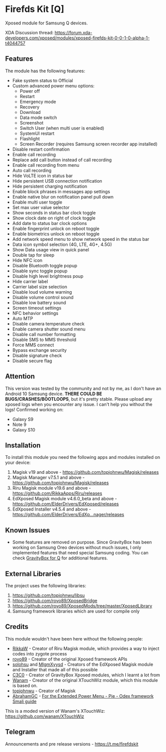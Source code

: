 # Firefds Kit [Q]

Xposed module for Samsung Q devices.

XDA Discussion thread: https://forum.xda-developers.com/xposed/modules/xposed-firefds-kit-0-0-1-0-alpha-1-t4044757

## Features
The module has the following features:
- Fake system status to Official
- Custom advanced power menu options:
  - Power off
  - Restart
  - Emergency mode
  - Recovery
  - Download
  - Data mode switch
  - Screenshot
  - Switch User (when multi user is enabled)
  - SystemUI restart
  - Flashlight
  - Screen Recorder (requires Samsung screen recorder app installed)
- Disable restart confirmation
- Enable call recording
- Replace add call button instead of call recording
- Enable call recording from menu
- Auto call recording
- Hide VoLTE icon in status bar
- Hide persistent USB connection notification
- Hide persistent charging notification
- Enable block phrases in messages app settings
- Enable native blur on notification panel pull down
- Enable multi user toggle
- Set max user value selector
- Show seconds in status bar clock toggle
- Show clock date on right of clock toggle
- Add date to status bar clock options
- Enable fingerprint unlock on reboot toggle
- Enable biometrics unlock on reboot toggle
- Add network speed menu to show network speed in the status bar
- Data icon symbol selection (4G, LTE, 4G+, 4.5G)
- Show Data usage view in quick panel
- Double tap for sleep
- Hide NFC icon
- Disable Bluetooth toggle popup
- Disable sync toggle popup
- Disable high level brightness poup
- Hide carrier label
- Carrier label size selection
- Disable loud volume warning
- Disable volume control sound
- Disable low battery sound
- Screen timeout settings
- NFC behavior settings
- Auto MTP
- Disable camera temperature check
- Enable camera shutter sound menu
- Disable call number formatting
- Disable SMS to MMS threshold
- Force MMS connect
- Bypass exchange security
- Disable signature check
- Disable secure flag

## Attention
This version was tested by the community and not by me, as I don't have an Android 10 Samsung device.
**THERE COULD BE BUGS/CRASHES/BOOTLOOPS**, but it's pretty stable.
Please upload any xposed logs when you encounter any issue. I can't help you without the logs!
Confirmed working on:
- Galaxy S9
- Note 9
- Galaxy S10

## Installation

To install this module you need the following apps and modules installed on your device:
1. Magisk v19 and above - https://github.com/topjohnwu/Magisk/releases
2. Magisk Manager v7.5.1 and above - https://github.com/topjohnwu/Magisk/releases
3. Riru Magisk module v19.6 and above - https://github.com/RikkaApps/Riru/releases
4. EdXposed Magisk module v4.6.0_beta and above - https://github.com/ElderDrivers/EdXposed/releases
5. EdXposed Installer v4.5.4 and above - https://github.com/ElderDrivers/EdXp...nager/releases

## Known Issues

- Some features are removed on purpose. Since GravityBox has been working on Samsung Oreo devices without much issues, I only implemented features that need special Samsung coding. You can check [GravityBox for Q](https://forum.xda-developers.com/xposed/modules/app-gravitybox-v10-0-0-beta-1-android-10-t3974497) for additional features.

## External Libraries

The project uses the following libraries:
1. https://github.com/topjohnwu/libsu
2. https://github.com/rovo89/XposedBridge
3. https://github.com/rovo89/XposedMods/tree/master/XposedLibrary
5. Samsung framework libraries which are used for compile only

## Credits
This module wouldn't have been here without the following people:
- [RikkaW](https://github.com/RikkaApps) - Creator of Riru Magisk module, which provides a way to inject codes into zygote process
- [rovo89](https://github.com/rovo89) - Creator of the original Xposed framework APIs
- [solohsu](https://github.com/solohsu) and [MlgmXyysd](https://github.com/MlgmXyysd) - Creators of the EdXposed Magisk module and Installer that made all of this possible
- [C3C0](https://github.com/GravityBox) - Creator of GravityBox Xposed modules, which I learnt a lot from
- [Wanam](https://github.com/wanam) - Creator of the original XTouchWiz module, which this module is based on.
- [topjohnwu](https://github.com/topjohnwu) - Creator of Magisk
- [AbrahamGC](https://forum.xda-developers.com/member.php?u=7393522) - [For the Extended Power Menu - Pie - Odex framework Smali guide](https://forum.xda-developers.com/showpost.php?p=78910083&postcount=944)

This is a moded version of Wanam's XTouchWiz:
https://github.com/wanam/XTouchWiz

## Telegram
Announcements and pre release versions - https://t.me/firefdskit
